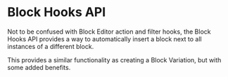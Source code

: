 # Block Hooks API

Not to be confused with Block Editor action and filter hooks, the Block Hooks API provides a way to automatically insert a block next to all instances of a different block.

This provides a similar functionality as creating a Block Variation, but with some added benefits.

